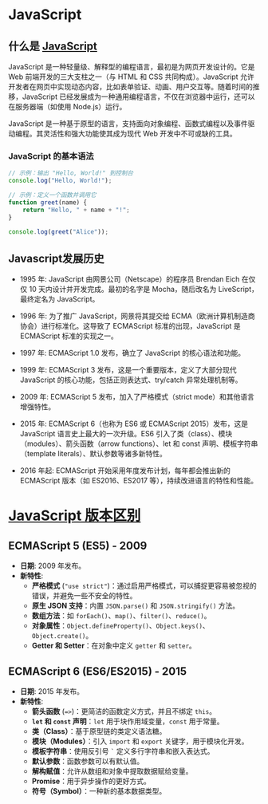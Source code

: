# JavaScript

## 什么是 [JavaScript](https://www.w3schools.com/js/default.asp)

JavaScript 是一种轻量级、解释型的编程语言，最初是为网页开发设计的。它是 Web 前端开发的三大支柱之一（与 HTML 和 CSS 共同构成）。JavaScript 允许开发者在网页中实现动态内容，比如表单验证、动画、用户交互等。随着时间的推移，JavaScript 已经发展成为一种通用编程语言，不仅在浏览器中运行，还可以在服务器端（如使用 Node.js）运行。

JavaScript 是一种基于原型的语言，支持面向对象编程、函数式编程以及事件驱动编程。其灵活性和强大功能使其成为现代 Web 开发中不可或缺的工具。

### JavaScript 的基本语法

```javascript
// 示例：输出 "Hello, World!" 到控制台
console.log("Hello, World!");

// 示例：定义一个函数并调用它
function greet(name) {
    return "Hello, " + name + "!";
}

console.log(greet("Alice"));

```

## Javascript发展历史

* 1995 年: JavaScript 由网景公司（Netscape）的程序员 Brendan Eich 在仅仅 10 天内设计并开发完成。最初的名字是 Mocha，随后改名为 LiveScript，最终定名为 JavaScript。

* 1996 年: 为了推广 JavaScript，网景将其提交给 ECMA（欧洲计算机制造商协会）进行标准化。这导致了 ECMAScript 标准的出现，JavaScript 是 ECMAScript 标准的实现之一。

* 1997 年: ECMAScript 1.0 发布，确立了 JavaScript 的核心语法和功能。

* 1999 年: ECMAScript 3 发布，这是一个重要版本，定义了大部分现代 JavaScript 的核心功能，包括正则表达式、try/catch 异常处理机制等。

* 2009 年: ECMAScript 5 发布，加入了严格模式（strict mode）和其他语言增强特性。

* 2015 年: ECMAScript 6（也称为 ES6 或 ECMAScript 2015）发布，这是 JavaScript 语言史上最大的一次升级。ES6 引入了类（class）、模块（modules）、箭头函数（arrow functions）、let 和 const 声明、模板字符串（template literals）、默认参数等诸多新特性。

* 2016 年起: ECMAScript 开始采用年度发布计划，每年都会推出新的 ECMAScript 版本（如 ES2016、ES2017 等），持续改进语言的特性和性能。

# [JavaScript 版本区别](https://ecma-international.org/)

## ECMAScript 5 (ES5) - 2009
- **日期**: 2009 年发布。
- **新特性**:
  - **严格模式** (`"use strict"`)：通过启用严格模式，可以捕捉更容易被忽视的错误，并避免一些不安全的特性。
  - **原生 JSON 支持**：内置 `JSON.parse()` 和 `JSON.stringify()` 方法。
  - **数组方法**：如 `forEach()`、`map()`、`filter()`、`reduce()`。
  - **对象属性**：`Object.defineProperty()`、`Object.keys()`、`Object.create()`。
  - **Getter 和 Setter**：在对象中定义 `getter` 和 `setter`。

## ECMAScript 6 (ES6/ES2015) - 2015
- **日期**: 2015 年发布。
- **新特性**:
  - **箭头函数** (`=>`)：更简洁的函数定义方式，并且不绑定 `this`。
  - **`let` 和 `const` 声明**：`let` 用于块作用域变量，`const` 用于常量。
  - **类（Class）**：基于原型链的类定义语法糖。
  - **模块（Modules）**：引入 `import` 和 `export` 关键字，用于模块化开发。
  - **模板字符串**：使用反引号 `` ` `` 定义多行字符串和嵌入表达式。
  - **默认参数**：函数参数可以有默认值。
  - **解构赋值**：允许从数组和对象中提取数据赋给变量。
  - **Promise**：用于异步操作的更好方式。
  - **符号（Symbol）**：一种新的基本数据类型。